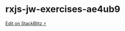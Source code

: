 # rxjs-jw-exercises-ae4ub9

[Edit on StackBlitz ⚡️](https://stackblitz.com/edit/rxjs-jw-exercises-ae4ub9)